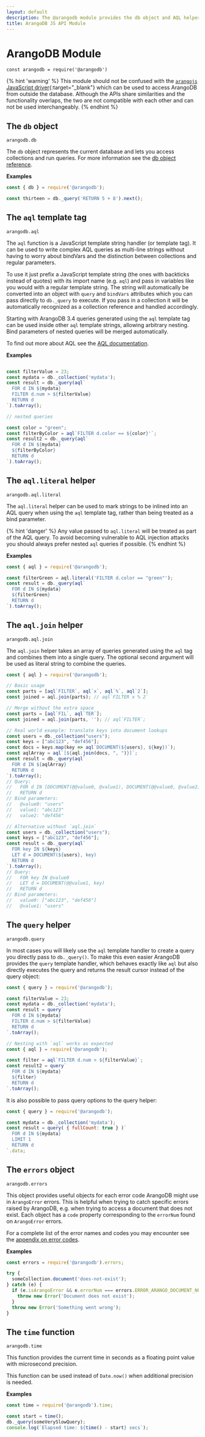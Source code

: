 ```yaml
---
layout: default
description: The @arangodb module provides the db object and AQL helper methods for Foxx, arangosh etc.
title: ArangoDB JS API Module
---
```

ArangoDB Module
===============

`const arangodb = require('@arangodb')`

{% hint 'warning' %}
This module should not be confused with the
[`arangojs` JavaScript driver](https://github.com/arangodb/arangojs){:target="_blank"}
which can be used to access ArangoDB from outside the database. Although the
APIs share similarities and the functionality overlaps, the two are not
compatible with each other and can not be used interchangeably.
{% endhint %}

The `db` object
---------------

`arangodb.db`

The `db` object represents the current database and lets you access collections
and run queries. For more information see the [db object reference](appendix-references-dbobject.html).

**Examples**

```js
const { db } = require('@arangodb');

const thirteen = db._query('RETURN 5 + 8').next();
```

The `aql` template tag
----------------------

`arangodb.aql`

The `aql` function is a JavaScript template string handler (or template tag).
It can be used to write complex AQL queries as multi-line strings without
having to worry about bindVars and the distinction between collections
and regular parameters.

To use it just prefix a JavaScript template string (the ones with backticks
instead of quotes) with its import name (e.g. `aql`) and pass in variables
like you would with a regular template string. The string will automatically
be converted into an object with `query` and `bindVars` attributes which you
can pass directly to `db._query` to execute. If you pass in a collection it
will be automatically recognized as a collection reference
and handled accordingly.

Starting with ArangoDB 3.4 queries generated using the `aql` template tag can
be used inside other `aql` template strings, allowing arbitrary nesting. Bind
parameters of nested queries will be merged automatically.

To find out more about AQL see the [AQL documentation](aql/index.html).

**Examples**

```js

const filterValue = 23;
const mydata = db._collection('mydata');
const result = db._query(aql`
  FOR d IN ${mydata}
  FILTER d.num > ${filterValue}
  RETURN d
`).toArray();

// nested queries

const color = "green";
const filterByColor = aql`FILTER d.color == ${color}'`;
const result2 = db._query(aql`
  FOR d IN ${mydata}
  ${filterByColor}
  RETURN d
`).toArray();
```

The `aql.literal` helper
------------------------

`arangodb.aql.literal`

The `aql.literal` helper can be used to mark strings to be inlined into an AQL
query when using the `aql` template tag, rather than being treated as a bind
parameter.

{% hint 'danger' %}
Any value passed to `aql.literal` will be treated as part of the AQL query.
To avoid becoming vulnerable to AQL injection attacks you should always prefer
nested `aql` queries if possible.
{% endhint %}

**Examples**

```js
const { aql } = require('@arangodb');

const filterGreen = aql.literal('FILTER d.color == "green"');
const result = db._query(aql`
  FOR d IN ${mydata}
  ${filterGreen}
  RETURN d
`).toArray();
```

The `aql.join` helper
---------------------

`arangodb.aql.join`

The `aql.join` helper takes an array of queries generated using the `aql` tag
and combines them into a single query. The optional second argument will be
used as literal string to combine the queries.

```js
const { aql } = require('@arangodb');

// Basic usage
const parts = [aql`FILTER`, aql`x`, aql`%`, aql`2`];
const joined = aql.join(parts); // aql`FILTER x % 2`

// Merge without the extra space
const parts = [aql`FIL`, aql`TER`];
const joined = aql.join(parts, ''); // aql`FILTER`;

// Real world example: translate keys into document lookups
const users = db._collection("users");
const keys = ["abc123", "def456"];
const docs = keys.map(key => aql`DOCUMENT(${users}, ${key})`);
const aqlArray = aql`[${aql.join(docs, ", ")}]`;
const result = db._query(aql`
  FOR d IN ${aqlArray}
  RETURN d
`).toArray();
// Query:
//   FOR d IN [DOCUMENT(@@value0, @value1), DOCUMENT(@@value0, @value2)]
//   RETURN d
// Bind parameters:
//   @value0: "users"
//   value1: "abc123"
//   value2: "def456"

// Alternative without `aql.join`
const users = db._collection("users");
const keys = ["abc123", "def456"];
const result = db._query(aql`
  FOR key IN ${keys}
  LET d = DOCUMENT(${users}, key)
  RETURN d
`).toArray();
// Query:
//   FOR key IN @value0
//   LET d = DOCUMENT(@@value1, key)
//   RETURN d
// Bind parameters:
//   value0: ["abc123", "def456"]
//   @value1: "users"
```

The `query` helper
------------------

`arangodb.query`

In most cases you will likely use the `aql` template handler to create a query
you directly pass to `db._query()`. To make this even easier ArangoDB provides
the `query` template handler, which behaves exactly like `aql` but also directly
executes the query and returns the result cursor instead of the query object:

```js
const { query } = require('@arangodb');

const filterValue = 23;
const mydata = db._collection('mydata');
const result = query`
  FOR d IN ${mydata}
  FILTER d.num > ${filterValue}
  RETURN d
`.toArray();

// Nesting with `aql` works as expected
const { aql } = require('@arangodb');

const filter = aql`FILTER d.num > ${filterValue}`;
const result2 = query`
  FOR d IN ${mydata}
  ${filter}
  RETURN d
`.toArray();
```

It is also possible to pass query options to the query helper:

```js
const { query } = require('@arangodb');

const mydata = db._collection('mydata');
const result = query( { fullCount: true } )`
  FOR d IN ${mydata}
  LIMIT 1
  RETURN d
`.data;
```

The `errors` object
-------------------

`arangodb.errors`

This object provides useful objects for each error code ArangoDB might use in
`ArangoError` errors. This is helpful when trying to catch specific errors
raised by ArangoDB, e.g. when trying to access a document that does not exist.
Each object has a `code` property corresponding to the `errorNum` found on
`ArangoError` errors.

For a complete list of the error names and codes you may encounter see the
[appendix on error codes](appendix-error-codes.html).

**Examples**

```js
const errors = require('@arangodb').errors;

try {
  someCollection.document('does-not-exist');
} catch (e) {
  if (e.isArangoError && e.errorNum === errors.ERROR_ARANGO_DOCUMENT_NOT_FOUND.code) {
    throw new Error('Document does not exist');
  }
  throw new Error('Something went wrong');
}
```

The `time` function
-------------------

`arangodb.time`

This function provides the current time in seconds as a floating point value
with microsecond precision.

This function can be used instead of `Date.now()` when additional precision
is needed.

**Examples**

```js
const time = require('@arangodb').time;

const start = time();
db._query(someVerySlowQuery);
console.log(`Elapsed time: ${time() - start} secs`);
```
